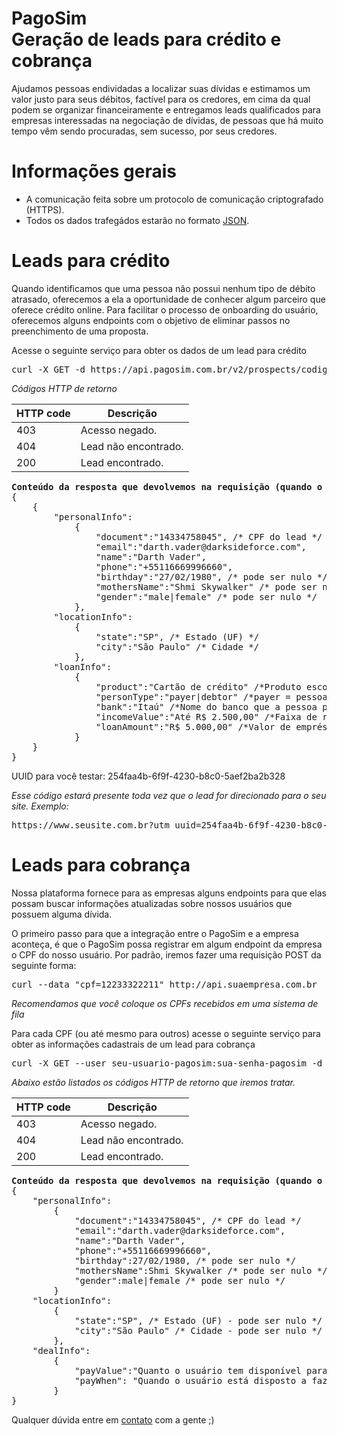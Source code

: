 PagoSim<br>Geração de leads para crédito e cobrança
====
Ajudamos pessoas endividadas a localizar suas dívidas e estimamos um valor justo para seus débitos, factível para os credores, em cima da qual podem se organizar financeiramente e entregamos leads qualificados para empresas interessadas na negociação de dívidas, de pessoas que há muito tempo vêm sendo procuradas, sem sucesso, por seus credores.

Informações gerais
===

* A comunicação feita sobre um protocolo de comunicação criptografado (HTTPS).
* Todos os dados trafegádos estarão no formato [JSON](http://www.json.org/).


Leads para crédito
====
Quando identificamos que uma pessoa não possui nenhum tipo de débito atrasado, oferecemos a ela a oportunidade de conhecer algum parceiro que oferece crédito online. Para facilitar o processo de onboarding do usuário, oferecemos alguns endpoints com o objetivo de eliminar passos no preenchimento de uma proposta.

Acesse o seguinte serviço para obter os dados de um lead para crédito

<pre>
curl -X GET -d https://api.pagosim.com.br/v2/prospects/codigo-utm_uuid_que-voce-recebeu-na-url
</pre>

*Códigos HTTP de retorno*

| HTTP code |                   Descrição                                   |
|-----------|---------------------------------------------------------------|
| 403       |                   Acesso negado.                              |
| 404       |                   Lead não encontrado.                        |
| 200       |                   Lead encontrado.                            |

<pre>
<b>Conteúdo da resposta que devolvemos na requisição (quando o código HTTP for 200)</b>
{
    {
        "personalInfo":
            {
                "document":"14334758045", /* CPF do lead */
                "email":"darth.vader@darksideforce.com",
                "name":"Darth Vader",
                "phone":"+55116669996660",
                "birthday":"27/02/1980", /* pode ser nulo */
                "mothersName":"Shmi Skywalker" /* pode ser nulo */,
                "gender":"male|female" /* pode ser nulo */
            },
        "locationInfo":
            {
                "state":"SP", /* Estado (UF) */
                "city":"São Paulo" /* Cidade */
            },
        "loanInfo":
            {
                "product":"Cartão de crédito" /*Produto escolhido pelo usuário*/, 
                "personType":"payer|debtor" /*payer = pessoa sem negativação; debtor=pessoa com negativação */,
                "bank":"Itaú" /*Nome do banco que a pessoa possue conta corrente*/,
                "incomeValue":"Até R$ 2.500,00" /*Faixa de renda informada*/,
                "loanAmount":"R$ 5.000,00" /*Valor de empréstimo pretendido pela pessoa*/
            }
    }
}
</pre>

UUID para você testar: 254faa4b-6f9f-4230-b8c0-5aef2ba2b328

*Esse código estará presente toda vez que o lead for direcionado para o seu site. Exemplo:*
<pre>
https://www.seusite.com.br?utm_uuid=254faa4b-6f9f-4230-b8c0-5aef2ba2b328
</pre>

Leads para cobrança
====
Nossa plataforma fornece para as empresas alguns endpoints para que elas possam buscar informações atualizadas sobre nossos usuários que possuem alguma dívida.

O primeiro passo para que a integração entre o PagoSim e a empresa aconteça, é que o PagoSim possa registrar em algum endpoint da empresa o CPF do nosso usuário. Por padrão, iremos fazer uma requisição POST da seguinte forma:

<pre>
curl --data "cpf=12233322211" http://api.suaempresa.com.br
</pre>

*Recomendamos que você coloque os CPFs recebidos em uma sistema de fila*

Para cada CPF (ou até mesmo para outros) acesse o seguinte serviço para obter as informações cadastrais de um lead para cobrança

<pre>
curl -X GET --user seu-usuario-pagosim:sua-senha-pagosim -d https://api.pagosim.com.br/v2/debtors/document/cpf-do-lead
</pre>

*Abaixo estão listados os códigos HTTP de retorno que iremos tratar.*

| HTTP code |                   Descrição                                   |
|-----------|---------------------------------------------------------------|
| 403       |                   Acesso negado.                              |
| 404       |                   Lead não encontrado.                        |
| 200       |                   Lead encontrado.                            |

<pre>
<b>Conteúdo da resposta que devolvemos na requisição (quando o código HTTP de resposta for 200)</b>
{
    "personalInfo":
        {
            "document":"14334758045", /* CPF do lead */
            "email":"darth.vader@darksideforce.com",
            "name":"Darth Vader",
            "phone":"+55116669996660",
            "birthday":27/02/1980, /* pode ser nulo */
            "mothersName":Shmi Skywalker /* pode ser nulo */,
            "gender":male|female /* pode ser nulo */
        }
    "locationInfo":
        {
            "state":"SP", /* Estado (UF) - pode ser nulo */
            "city":"São Paulo" /* Cidade - pode ser nulo */
        },
    "dealInfo":
        {
            "payValue":"Quanto o usuário tem disponível para fazer o acordo - pode ser nulo"
            "payWhen": "Quando o usuário está disposto a fazer o pagamento - pode ser nulo"
        }
}
</pre>

Qualquer dúvida entre em [contato](mailto:devops@pagosim.com.br) com a gente ;)

